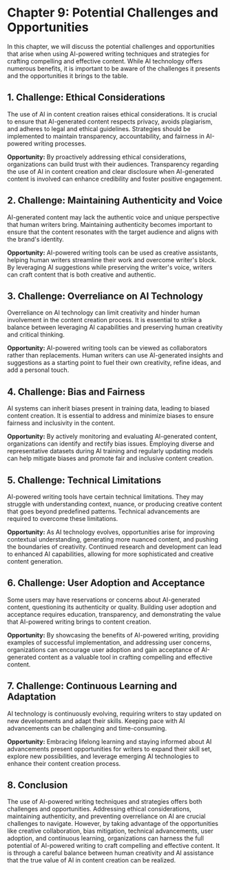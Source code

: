 Chapter 9: Potential Challenges and Opportunities
=================================================

In this chapter, we will discuss the potential challenges and opportunities that arise when using AI-powered writing techniques and strategies for crafting compelling and effective content. While AI technology offers numerous benefits, it is important to be aware of the challenges it presents and the opportunities it brings to the table.

**1. Challenge: Ethical Considerations**
----------------------------------------

The use of AI in content creation raises ethical considerations. It is crucial to ensure that AI-generated content respects privacy, avoids plagiarism, and adheres to legal and ethical guidelines. Strategies should be implemented to maintain transparency, accountability, and fairness in AI-powered writing processes.

**Opportunity:** By proactively addressing ethical considerations, organizations can build trust with their audiences. Transparency regarding the use of AI in content creation and clear disclosure when AI-generated content is involved can enhance credibility and foster positive engagement.

**2. Challenge: Maintaining Authenticity and Voice**
----------------------------------------------------

AI-generated content may lack the authentic voice and unique perspective that human writers bring. Maintaining authenticity becomes important to ensure that the content resonates with the target audience and aligns with the brand's identity.

**Opportunity:** AI-powered writing tools can be used as creative assistants, helping human writers streamline their work and overcome writer's block. By leveraging AI suggestions while preserving the writer's voice, writers can craft content that is both creative and authentic.

**3. Challenge: Overreliance on AI Technology**
-----------------------------------------------

Overreliance on AI technology can limit creativity and hinder human involvement in the content creation process. It is essential to strike a balance between leveraging AI capabilities and preserving human creativity and critical thinking.

**Opportunity:** AI-powered writing tools can be viewed as collaborators rather than replacements. Human writers can use AI-generated insights and suggestions as a starting point to fuel their own creativity, refine ideas, and add a personal touch.

**4. Challenge: Bias and Fairness**
-----------------------------------

AI systems can inherit biases present in training data, leading to biased content creation. It is essential to address and minimize biases to ensure fairness and inclusivity in the content.

**Opportunity:** By actively monitoring and evaluating AI-generated content, organizations can identify and rectify bias issues. Employing diverse and representative datasets during AI training and regularly updating models can help mitigate biases and promote fair and inclusive content creation.

**5. Challenge: Technical Limitations**
---------------------------------------

AI-powered writing tools have certain technical limitations. They may struggle with understanding context, nuance, or producing creative content that goes beyond predefined patterns. Technical advancements are required to overcome these limitations.

**Opportunity:** As AI technology evolves, opportunities arise for improving contextual understanding, generating more nuanced content, and pushing the boundaries of creativity. Continued research and development can lead to enhanced AI capabilities, allowing for more sophisticated and creative content generation.

**6. Challenge: User Adoption and Acceptance**
----------------------------------------------

Some users may have reservations or concerns about AI-generated content, questioning its authenticity or quality. Building user adoption and acceptance requires education, transparency, and demonstrating the value that AI-powered writing brings to content creation.

**Opportunity:** By showcasing the benefits of AI-powered writing, providing examples of successful implementation, and addressing user concerns, organizations can encourage user adoption and gain acceptance of AI-generated content as a valuable tool in crafting compelling and effective content.

**7. Challenge: Continuous Learning and Adaptation**
----------------------------------------------------

AI technology is continuously evolving, requiring writers to stay updated on new developments and adapt their skills. Keeping pace with AI advancements can be challenging and time-consuming.

**Opportunity:** Embracing lifelong learning and staying informed about AI advancements present opportunities for writers to expand their skill set, explore new possibilities, and leverage emerging AI technologies to enhance their content creation process.

**8. Conclusion**
-----------------

The use of AI-powered writing techniques and strategies offers both challenges and opportunities. Addressing ethical considerations, maintaining authenticity, and preventing overreliance on AI are crucial challenges to navigate. However, by taking advantage of the opportunities like creative collaboration, bias mitigation, technical advancements, user adoption, and continuous learning, organizations can harness the full potential of AI-powered writing to craft compelling and effective content. It is through a careful balance between human creativity and AI assistance that the true value of AI in content creation can be realized.
